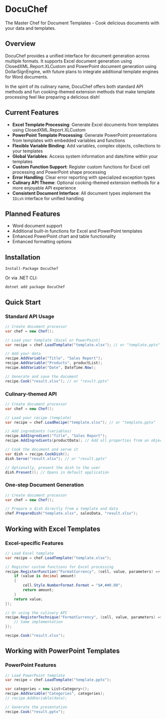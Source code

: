 # DocuChef
The Master Chef for Document Templates - Cook delicious documents with your data and templates.

## Overview
DocuChef provides a unified interface for document generation across multiple formats. It supports Excel document generation using ClosedXML.Report.XLCustom and PowerPoint document generation using DollarSignEngine, with future plans to integrate additional template engines for Word documents.

In the spirit of its culinary name, DocuChef offers both standard API methods and fun cooking-themed extension methods that make template processing feel like preparing a delicious dish!

## Current Features
- **Excel Template Processing**: Generate Excel documents from templates using ClosedXML.Report.XLCustom
- **PowerPoint Template Processing**: Generate PowerPoint presentations from templates with embedded variables and functions
- **Flexible Variable Binding**: Add variables, complex objects, collections to your templates
- **Global Variables**: Access system information and date/time within your templates
- **Custom Function Support**: Register custom functions for Excel cell processing and PowerPoint shape processing
- **Error Handling**: Clear error reporting with specialized exception types
- **Culinary API Theme**: Optional cooking-themed extension methods for a more enjoyable API experience
- **Consistent Document Interface**: All document types implement the `IDish` interface for unified handling

## Planned Features
- Word document support
- Additional built-in functions for Excel and PowerPoint templates
- Enhanced PowerPoint chart and table functionality
- Enhanced formatting options

## Installation
```
Install-Package DocuChef
```
Or via .NET CLI:
```
dotnet add package DocuChef
```

## Quick Start

### Standard API Usage
```csharp
// Create document processor
var chef = new Chef();

// Load your template (Excel or PowerPoint)
var recipe = chef.LoadTemplate("template.xlsx"); // or "template.pptx"

// Add your data
recipe.AddVariable("Title", "Sales Report");
recipe.AddVariable("Products", productList);
recipe.AddVariable("Date", DateTime.Now);

// Generate and save the document
recipe.Cook("result.xlsx"); // or "result.pptx"
```

### Culinary-themed API
```csharp
// Create document processor
var chef = new Chef();

// Load your recipe (template)
var recipe = chef.LoadRecipe("template.xlsx"); // or "template.pptx"

// Add ingredients (variables)
recipe.AddIngredient("Title", "Sales Report");
recipe.AddIngredients(productData); // Add all properties from an object

// Cook the document and serve it
var dish = recipe.CookDish();
dish.Serve("result.xlsx"); // or "result.pptx"

// Optionally, present the dish to the user
dish.Present(); // Opens in default application
```

### One-step Document Generation
```csharp
// Create document processor
var chef = new Chef();

// Prepare a dish directly from a template and data
chef.PrepareDish("template.xlsx", salesData, "result.xlsx");
```

## Working with Excel Templates

### Excel-specific Features
```csharp
// Load Excel template
var recipe = chef.LoadTemplate("template.xlsx");

// Register custom functions for Excel processing
recipe.RegisterFunction("FormatCurrency", (cell, value, parameters) => {
    if (value is decimal amount)
    {
        cell.Style.NumberFormat.Format = "$#,##0.00";
        return amount;
    }
    return value;
});

// Or using the culinary API
recipe.RegisterTechnique("FormatCurrency", (cell, value, parameters) => {
    // Same implementation
});

recipe.Cook("result.xlsx");
```

## Working with PowerPoint Templates

### PowerPoint Features
```csharp
// Load PowerPoint template
var recipe = chef.LoadTemplate("template.pptx");

var categories = new List<Category>();
recipe.AddVariable("Categories", categories);
// recipe.AddVariable(data);

// Generate the presentation
recipe.Cook("result.pptx");
```